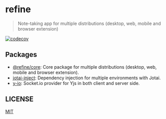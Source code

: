 # refine

>  Note-taking app for multiple distributions (desktop, web, mobile and browser extension) 

[![codecov](https://codecov.io/gh/himself65/refine/graph/badge.svg?token=e6W0BtXKbw)](https://codecov.io/gh/himself65/refine)

## Packages

- [@refine/core](./packages/core): Core package for multiple distributions (desktop, web, mobile and browser extension).
- [jotai-inject](./packages/jotai-inject): Dependency injection for multiple environments with Jotai.
- [y-io](./packages/y-io): Socket.io provider for Yjs in both client and server side.

## LICENSE

[MIT](LICENSE)
